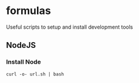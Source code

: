 # formulas

Useful scripts to setup and install development tools


## NodeJS

### Install Node

```
curl -o- url.sh | bash
```
